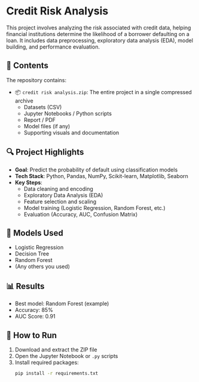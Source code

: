 # Credit Risk Analysis

This project involves analyzing the risk associated with credit data, helping financial institutions determine the likelihood of a borrower defaulting on a loan. It includes data preprocessing, exploratory data analysis (EDA), model building, and performance evaluation.

## 📁 Contents

The repository contains:

- 📦 `credit risk analysis.zip`: The entire project in a single compressed archive
  - Datasets (CSV)
  - Jupyter Notebooks / Python scripts
  - Report / PDF
  - Model files (if any)
  - Supporting visuals and documentation

## 🔍 Project Highlights

- **Goal**: Predict the probability of default using classification models
- **Tech Stack**: Python, Pandas, NumPy, Scikit-learn, Matplotlib, Seaborn
- **Key Steps**:
  - Data cleaning and encoding
  - Exploratory Data Analysis (EDA)
  - Feature selection and scaling
  - Model training (Logistic Regression, Random Forest, etc.)
  - Evaluation (Accuracy, AUC, Confusion Matrix)
  
## 🧠 Models Used

- Logistic Regression
- Decision Tree
- Random Forest
- (Any others you used)

## 📊 Results

- Best model: Random Forest (example)
- Accuracy: 85%
- AUC Score: 0.91

## 🚀 How to Run

1. Download and extract the ZIP file
2. Open the Jupyter Notebook or `.py` scripts
3. Install required packages:
   ```bash
   pip install -r requirements.txt
